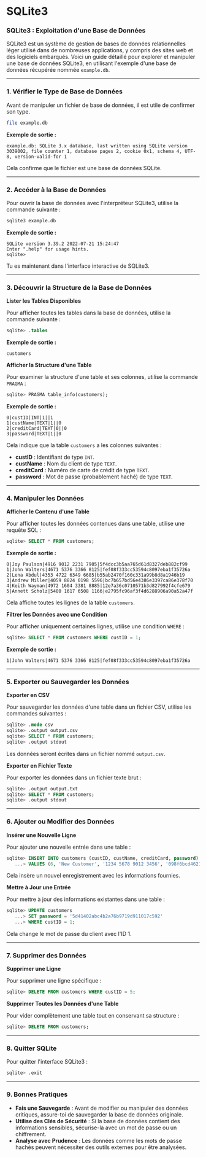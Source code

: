 # SQLite3

### **SQLite3 : Exploitation d'une Base de Données**

SQLite3 est un système de gestion de bases de données relationnelles léger utilisé dans de nombreuses applications, y compris des sites web et des logiciels embarqués. Voici un guide détaillé pour explorer et manipuler une base de données SQLite3, en utilisant l'exemple d'une base de données récupérée nommée `example.db`.

***

### **1. Vérifier le Type de Base de Données**

Avant de manipuler un fichier de base de données, il est utile de confirmer son type.

```bash
file example.db
```

**Exemple de sortie :**

```plaintext
example.db: SQLite 3.x database, last written using SQLite version 3039002, file counter 1, database pages 2, cookie 0x1, schema 4, UTF-8, version-valid-for 1
```

Cela confirme que le fichier est une base de données SQLite.

***

### **2. Accéder à la Base de Données**

Pour ouvrir la base de données avec l'interpréteur SQLite3, utilise la commande suivante :

```bash
sqlite3 example.db
```

**Exemple de sortie :**

```plaintext
SQLite version 3.39.2 2022-07-21 15:24:47
Enter ".help" for usage hints.
sqlite>
```

Tu es maintenant dans l'interface interactive de SQLite3.

***

### **3. Découvrir la Structure de la Base de Données**

**Lister les Tables Disponibles**

Pour afficher toutes les tables dans la base de données, utilise la commande suivante :

```sql
sqlite> .tables
```

**Exemple de sortie :**

```plaintext
customers
```

**Afficher la Structure d'une Table**

Pour examiner la structure d'une table et ses colonnes, utilise la commande `PRAGMA` :

```sql
sqlite> PRAGMA table_info(customers);
```

**Exemple de sortie :**

```plaintext
0|custID|INT|1||1
1|custName|TEXT|1||0
2|creditCard|TEXT|0||0
3|password|TEXT|1||0
```

Cela indique que la table `customers` a les colonnes suivantes :

* **custID** : Identifiant de type `INT`.
* **custName** : Nom du client de type `TEXT`.
* **creditCard** : Numéro de carte de crédit de type `TEXT`.
* **password** : Mot de passe (probablement haché) de type `TEXT`.

***

### **4. Manipuler les Données**

**Afficher le Contenu d'une Table**

Pour afficher toutes les données contenues dans une table, utilise une requête SQL :

```sql
sqlite> SELECT * FROM customers;
```

**Exemple de sortie :**

```plaintext
0|Joy Paulson|4916 9012 2231 7905|5f4dcc3b5aa765d61d8327deb882cf99
1|John Walters|4671 5376 3366 8125|fef08f333cc53594c8097eba1f35726a
2|Lena Abdul|4353 4722 6349 6685|b55ab2470f160c331a99b8d8a1946b19
3|Andrew Miller|4059 8824 0198 5596|bc7b657bd56e4386e3397ca86e378f70
4|Keith Wayman|4972 1604 3381 8885|12e7a36c0710571b3d827992f4cfe679
5|Annett Scholz|5400 1617 6508 1166|e2795fc96af3f4d6288906a90a52a47f
```

Cela affiche toutes les lignes de la table `customers`.

**Filtrer les Données avec une Condition**

Pour afficher uniquement certaines lignes, utilise une condition `WHERE` :

```sql
sqlite> SELECT * FROM customers WHERE custID = 1;
```

**Exemple de sortie :**

```plaintext
1|John Walters|4671 5376 3366 8125|fef08f333cc53594c8097eba1f35726a
```

***

### **5. Exporter ou Sauvegarder les Données**

**Exporter en CSV**

Pour sauvegarder les données d'une table dans un fichier CSV, utilise les commandes suivantes :

```sql
sqlite> .mode csv
sqlite> .output output.csv
sqlite> SELECT * FROM customers;
sqlite> .output stdout
```

Les données seront écrites dans un fichier nommé `output.csv`.

**Exporter en Fichier Texte**

Pour exporter les données dans un fichier texte brut :

```sql
sqlite> .output output.txt
sqlite> SELECT * FROM customers;
sqlite> .output stdout
```

***

### **6. Ajouter ou Modifier des Données**

**Insérer une Nouvelle Ligne**

Pour ajouter une nouvelle entrée dans une table :

```sql
sqlite> INSERT INTO customers (custID, custName, creditCard, password)
   ...> VALUES (6, 'New Customer', '1234 5678 9012 3456', '098f6bcd4621d373cade4e832627b4f6');
```

Cela insère un nouvel enregistrement avec les informations fournies.

**Mettre à Jour une Entrée**

Pour mettre à jour des informations existantes dans une table :

```sql
sqlite> UPDATE customers
   ...> SET password = '5d41402abc4b2a76b9719d911017c592'
   ...> WHERE custID = 1;
```

Cela change le mot de passe du client avec l'ID 1.

***

### **7. Supprimer des Données**

**Supprimer une Ligne**

Pour supprimer une ligne spécifique :

```sql
sqlite> DELETE FROM customers WHERE custID = 5;
```

**Supprimer Toutes les Données d'une Table**

Pour vider complètement une table tout en conservant sa structure :

```sql
sqlite> DELETE FROM customers;
```

***

### **8. Quitter SQLite**

Pour quitter l'interface SQLite3 :

```sql
sqlite> .exit
```

***

### **9. Bonnes Pratiques**

* **Fais une Sauvegarde** : Avant de modifier ou manipuler des données critiques, assure-toi de sauvegarder la base de données originale.
* **Utilise des Clés de Sécurité** : Si la base de données contient des informations sensibles, sécurise-la avec un mot de passe ou un chiffrement.
* **Analyse avec Prudence** : Les données comme les mots de passe hachés peuvent nécessiter des outils externes pour être analysées.
